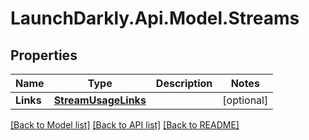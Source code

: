 # LaunchDarkly.Api.Model.Streams
## Properties

Name | Type | Description | Notes
------------ | ------------- | ------------- | -------------
**Links** | [**StreamUsageLinks**](StreamUsageLinks.md) |  | [optional] 

[[Back to Model list]](../README.md#documentation-for-models) [[Back to API list]](../README.md#documentation-for-api-endpoints) [[Back to README]](../README.md)

